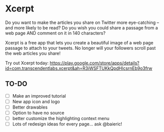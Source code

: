 # Xcerpt

Do you want to make the articles you share on Twitter more eye-catching – and more likely to be read? Do you wish you could share a passage from a web page AND comment on it in 140 characters?

Xcerpt is a free app that lets you create a beautiful image of a web page passage to attach to your tweets. No longer will your followers scroll past the web articles you share!

Try out Xcerpt today: https://play.google.com/store/apps/details?id=com.transcendentlabs.xcerpt&ah=R3iWSFTUKkQpdHlcsrnEb9o3frw

## TO-DO
- [ ] Make an improved tutorial
- [ ] New app icon and logo
- [ ] Better drawables
- [ ] Option to have no source
- [ ] better customize the highlighting context menu
- [ ] Lots of redesign ideas for every page... ask @baieric!
